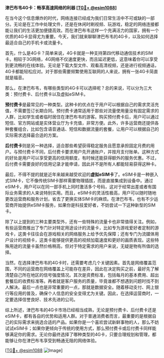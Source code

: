 **津巴布韦4G卡：畅享高速网络的利器 [[TG💪+ @esim1088](https://t.me/s/esim1088)]**

在当今这个信息爆炸的时代，网络连接已经成为我们日常生活中不可或缺的一部分。无论是在工作中处理文件，还是在休闲时刷视频、玩游戏，稳定的网络连接都能让我们的生活更加便捷高效。而在津巴布韦这样一个充满活力的国家，拥有一个优质的4G卡显得尤为重要。今天，我们就来聊聊津巴布韦的4G卡，以及如何选择最适合自己的手机卡或流量卡。

首先，什么是4G卡？简单来说，4G卡就是一种支持第四代移动通信技术的SIM卡。相较于3G网络，4G网络不仅速度更快，而且延迟更低，这意味着你可以享受到更流畅的在线体验。无论是下载大型文件、观看高清视频，还是进行视频通话，4G卡都能轻松应对。对于那些需要频繁使用互联网的人来说，拥有一张4G卡简直就是福音。

那么，在津巴布韦，有哪些类型的4G卡可以选择呢？总的来说，可以分为三大类：预付费卡、后付费卡以及虚拟eSIM卡。

**预付费卡**是最常见的一种类型。这种卡的优点在于用户可以根据自己的需求灵活充值，不需要签订长期合同。预付费卡通常适用于那些对流量使用量没有固定需求的人群，比如学生或者临时居住在津巴布韦的游客。购买预付费卡后，用户可以通过短信、官方网站或是实体营业厅为卡充值，非常方便。此外，许多运营商还提供各种套餐组合，比如包含语音通话、短信和数据流量的套餐，让用户可以根据自己的实际需求选择最合适的方案。

**后付费卡**则是另一种选择，适合那些希望获得稳定服务且愿意承担固定月费的用户。与预付费卡不同，后付费卡要求用户先开通账户，并按月支付账单。这种方式的好处是用户可以享受更高的信用额度，有时候还能获得额外的服务优惠。不过，后付费卡需要良好的信用记录才能申请，因此并不是所有人都能轻易获得这种卡。

最后，不得不提的就是近年来越来越受欢迎的**虚拟eSIM卡**了。eSIM卡是一种嵌入式SIM卡，它不像传统SIM卡那样需要物理插拔，而是直接集成到设备中。通过eSIM卡，用户可以在同一部手机上同时激活多个号码，这对于经常出差或者有国际业务需求的人来说特别实用。而且，eSIM卡的灵活性极高，用户可以随时随地更改运营商和服务计划，省去了更换实体SIM卡的麻烦。在津巴布韦，也有不少运营商开始提供eSIM卡服务，如果你是科技爱好者，不妨尝试一下这种新型的SIM卡。

除了以上提到的三种主要类型外，还有一些特殊的流量卡也非常值得关注。例如，有些运营商推出了专门针对特定用途设计的流量卡，比如专为游戏爱好者定制的游戏卡，这类卡往往会在游戏相关的网络服务上给予优先保障；还有专门为流媒体用户设计的视频卡，这类卡能够提供更高的视频加载速度和更好的画质表现。这些特殊用途的流量卡虽然价格稍高，但对于特定需求的用户来说，无疑是物有所值的选择。

当然，在选择津巴布韦的4G卡时，还需要考虑几个关键因素。首先是网络覆盖范围，不同的运营商在网络覆盖上可能存在差异，因此在决定购买之前，最好先了解清楚自己所在地区的信号强度情况。其次是资费标准，包括每月的基本费用、超出套餐后的收费标准等。再者就是客户服务的质量，毕竟谁都不想遇到问题时找不到人解决。最后一点也是非常重要的一点，那就是数据安全。随着移动支付、网上银行等应用的普及，确保个人信息的安全变得尤为关键。因此，在选择运营商时，一定要选择信誉良好、技术先进的公司。

综上所述，津巴布韦的4G卡市场已经相当成熟，无论是预付费卡、后付费卡还是eSIM卡，都有各自的优势和适用人群。对于普通消费者而言，最重要的是根据自己的实际需求来挑选合适的产品。如果你是一个喜欢尝试新鲜事物的人，那么不妨试试eSIM卡；如果你更倾向于传统的使用方式，那么预付费卡或后付费卡同样能够满足你的需求。无论你最终选择了哪种类型的4G卡，只要合理规划和管理，都能够让你在津巴布韦享受到畅通无阻的网络体验。

[[TG💪+ @esim1088](https://t.me/s/esim1088) ![Image](https://i.postimg.cc/4NQfJmqS/Snipaste-2025-05-13-00-14-12.png)]